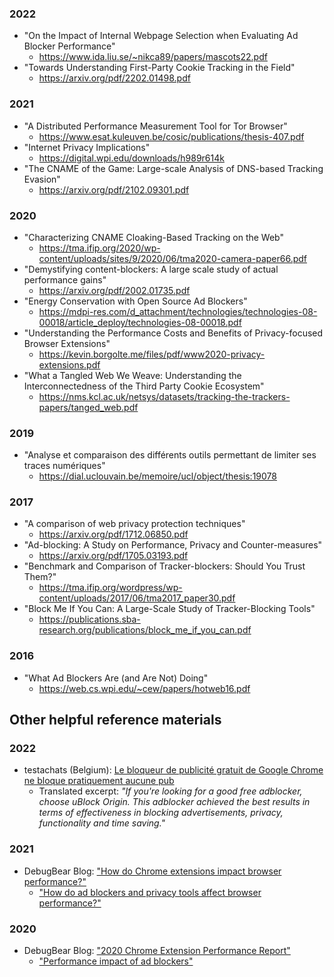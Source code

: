 ### 2022

* "On the Impact of Internal Webpage Selection when Evaluating Ad Blocker Performance"
  * https://www.ida.liu.se/~nikca89/papers/mascots22.pdf
* "Towards Understanding First-Party Cookie Tracking in the Field"
  * https://arxiv.org/pdf/2202.01498.pdf

### 2021

* "A Distributed Performance Measurement Tool for Tor Browser"
  * https://www.esat.kuleuven.be/cosic/publications/thesis-407.pdf
* "Internet Privacy Implications"
  * https://digital.wpi.edu/downloads/h989r614k
* "The CNAME of the Game: Large-scale Analysis of DNS-based Tracking Evasion"
  * https://arxiv.org/pdf/2102.09301.pdf

### 2020

* "Characterizing CNAME Cloaking-Based Tracking on the Web"
  * https://tma.ifip.org/2020/wp-content/uploads/sites/9/2020/06/tma2020-camera-paper66.pdf
* "Demystifying content-blockers: A large scale study of actual performance gains"
  * https://arxiv.org/pdf/2002.01735.pdf
* "Energy Conservation with Open Source Ad Blockers"
  * https://mdpi-res.com/d_attachment/technologies/technologies-08-00018/article_deploy/technologies-08-00018.pdf
* "Understanding the Performance Costs and Benefits of Privacy-focused Browser Extensions"
  * https://kevin.borgolte.me/files/pdf/www2020-privacy-extensions.pdf
* "What a Tangled Web We Weave: Understanding the Interconnectedness of the Third Party Cookie Ecosystem"
  * https://nms.kcl.ac.uk/netsys/datasets/tracking-the-trackers-papers/tanged_web.pdf

### 2019

* "Analyse et comparaison des différents outils permettant de limiter ses traces numériques"
  * https://dial.uclouvain.be/memoire/ucl/object/thesis:19078

### 2017

* "A comparison of web privacy protection techniques"
  * https://arxiv.org/pdf/1712.06850.pdf
* "Ad-blocking: A Study on Performance, Privacy and Counter-measures"
  * https://arxiv.org/pdf/1705.03193.pdf
* "Benchmark and Comparison of Tracker-blockers: Should You Trust Them?"
  * https://tma.ifip.org/wordpress/wp-content/uploads/2017/06/tma2017_paper30.pdf
* "Block Me If You Can: A Large-Scale Study of Tracker-Blocking Tools"
  * https://publications.sba-research.org/publications/block_me_if_you_can.pdf

### 2016

* "What Ad Blockers Are (and Are Not) Doing"
  * https://web.cs.wpi.edu/~cew/papers/hotweb16.pdf

## Other helpful reference materials

### 2022

- testachats (Belgium): [Le bloqueur de publicité gratuit de Google Chrome ne bloque pratiquement aucune pub](https://www.test-achats.be/hightech/internet/news/adblocker-google-chrome)
    - Translated excerpt: _"If you're looking for a good free adblocker, choose uBlock Origin. This adblocker achieved the best results in terms of effectiveness in blocking advertisements, privacy, functionality and time saving."_

### 2021

- DebugBear Blog: ["How do Chrome extensions impact browser performance?"](https://www.debugbear.com/blog/chrome-extension-performance-2021)
    - ["How do ad blockers and privacy tools affect browser performance?"](https://www.debugbear.com/blog/chrome-extension-performance-2021#how-do-ad-blockers-and-privacy-tools-affect-browser-performance)

### 2020

- DebugBear Blog: ["2020 Chrome Extension Performance Report"](https://www.debugbear.com/blog/2020-chrome-extension-performance-report)
    - ["Performance impact of ad blockers"](https://www.debugbear.com/blog/2020-chrome-extension-performance-report#performance-impact-of-ad-blockers)
